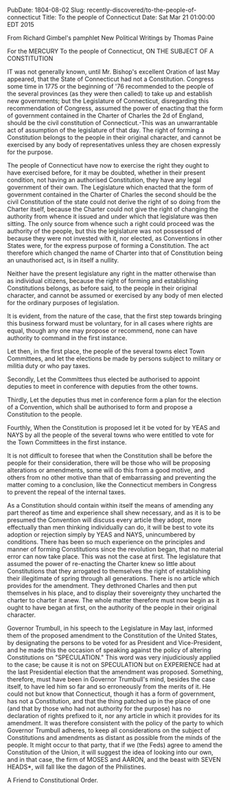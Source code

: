 PubDate: 1804-08-02
Slug: recently-discovered/to-the-people-of-connecticut
Title: To the people of Connecticut
Date: Sat Mar 21 01:00:00 EDT 2015

From Richard Gimbel's pamphlet New Political Writings by Thomas Paine

For the MERCURY
To the people of Connecticut,
ON THE SUBJECT OF A CONSTITUTION

IT was not generally known, until Mr. Bishop's excellent Oration of last May appeared, that the State of Connecticut had not a Constitution. Congress some time in 1775 or the beginning of '76 recommended to the people of the several provinces (as they were then called) to take up and establish new governments; but the Legislature of Connecticut, disregarding this recommendation of Congress, assumed the power of enacting that the form of government contained in the Charter of Charles the 2d of England, should be the civil constitution of Connecticut.-This was an unwarrantable act of assumption of the legislature of that day. The right of forming a Constitution belongs to the people in their original character, and cannot be exercised by any body of representatives unless they are chosen expressly for the purpose.

The people of Connecticut have now to exercise the right they ought to have exercised before, for it may be doubted, whether in their present condition, not having an authorised Constitution, they have any legal government of their own. The Legislature which enacted that the form of government contained in the Charter of Charles the second should be the civil Constitution of the state could not derive the right of so doing from the Charter itself, because the Charter could not give the right of changing the authority from whence it issued and under which that legislature was then sitting. The only source from whence such a right could proceed was the authority of the people, but this the legislature was not possessed of because they were not invested with it, nor elected, as Conventions in other States were, for the express purpose of forming a Constitution. The act therefore which changed the name of Charter into that of Constitution being an unauthorised act, is in itself a nullity.

Neither have the present legislature any right in the matter otherwise than as individual citizens, because the right of forming and establishing Constitutions belongs, as before said, to the people in their original character, and cannot be assumed or exercised by any body of men elected for the ordinary purposes of legislation.

It is evident, from the nature of the case, that the first step towards bringing this business forward must be voluntary, for in all cases where rights are equal, though any one may propose or recommend, none can have authority to command in the first instance.

Let then, in the first place, the people of the several towns elect Town Committees, and let the elections be made by persons subject to military or militia duty or who pay taxes.

Secondly, Let the Committees thus elected be authorised to appoint deputies to meet in conference with deputies from the other towns.

Thirdly, Let the deputies thus met in conference form a plan for the election of a Convention, which shall be authorised to form and propose a Constitution to the people.

Fourthly, When the Constitution is proposed let it be voted for by YEAS and NAYS by all the people of the several towns who were entitled to vote for the Town Committees in the first instance.

It is not difficult to foresee that when the Constitution shall be before the people for their consideration, there will be those who will be proposing alterations or amendments, some will do this from a good motive, and others from no other motive than that of embarrassing and preventing the matter coming to a conclusion, like the Connecticut members in Congress to prevent the repeal of the internal taxes.

As a Constitution should contain within itself the means of amending any part thereof as time and experience shall shew necessary, and as it is to be presumed the Convention will discuss every article they adopt, more effectually than men thinking individually can do, it will be best to vote its adoption or rejection simply by YEAS and NAYS, unincumbered by conditions. There has been so much experience on the principles and manner of forming Constitutions since the revolution began, that no material error can now take place. This was not the case at first. The legislature that assumed the power of re-enacting the Charter knew so little about Constitutions that they arrogated to themselves the right of establishing their illegitimate of spring through all generations. There is no article which provides for the amendment. They dethroned Charles and then put themselves in his place, and to display their sovereignty they uncharted the charter to charter it anew. The whole matter therefore must now begin as it ought to have began at first, on the authority of the people in their original character.

Governor Trumbull, in his speech to the Legislature in May last, informed them of the proposed amendment to the Constitution of the United States, by designating the persons to be voted for as President and Vice-President, and he made this the occasion of speaking against the policy of altering Constitutions on "SPECULATION." This word was very injudiciously applied to the case; be­ cause it is not on SPECULATION but on EXPERIENCE had at the last Presidential election that the amendment was proposed. Something, therefore, must have been in Governor Trumbull's mind, besides the case itself, to have led him so far and so erroneously from the merits of it. He could not but know that Connecticut, though it has a form of government, has not a Constitution, and that the thing patched up in the place of one (and that by those who had not authority for the purpose) has no declaration of rights prefixed to it, nor any article in which it provides for its amendment. It was therefore consistent with the policy of the party to which Governor Trumbull adheres, to keep all considerations on the subject of Constitutions and amendments as distant as possible from the minds of the people. It might occur to that party, that if we (the Feds) agree to amend the Constitution of the Union, it will suggest the idea of looking into our own, and in that case, the firm of MOSES and AARON, and the beast with SEVEN HEADS*, will fall like the dagon of the Philistines.

A Friend to Constitutional Order.
